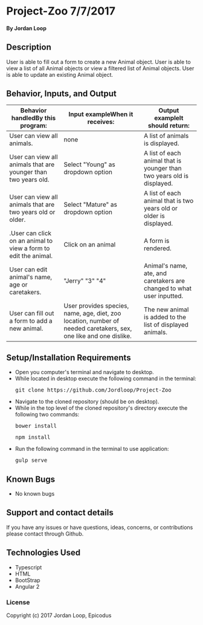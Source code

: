 # Project-Zoo 7/7/2017


#### **By Jordan Loop**

## Description

User is able to fill out a form to create a new Animal object. User is able to view a list of all Animal objects or view a filtered list of Animal objects. User is able to update an existing Animal object.

## Behavior, Inputs, and Output

| Behavior handledBy this program:                                | Input exampleWhen it receives:                                                                                    | Output exampleIt should return:                                        |
|-----------------------------------------------------------------|-------------------------------------------------------------------------------------------------------------------|------------------------------------------------------------------------|
| User can view all animals.                                      | none                                                                                                              | A list of animals is displayed.                                        |
| User can view all animals that are  younger than two years old. | Select "Young" as dropdown option                                                                                 | A list of each animal that is younger than two years old is displayed. |
| User can view all animals that are two years old or older.      | Select "Mature" as dropdown option                                                                                | A list of each animal that is two years old or older is displayed.     |
| .User can click on an animal to view a form to edit the animal. | Click on an animal                                                                                                | A form is rendered.                                                    |
| User can edit animal's name, age or caretakers.                 | "Jerry" "3" "4"                                                                                               | Animal's name, ate, and caretakers are changed to what user inputted.  |
| User can fill out a form to add a new animal.                   | User provides species, name, age, diet, zoo location, number of needed caretakers, sex, one like and one dislike. | The new animal is added to the list of displayed animals.              |

## Setup/Installation Requirements

* Open you computer's terminal and navigate to desktop.
* While located in desktop execute the following command in the terminal:
  <pre>git clone https://github.com/Jordloop/Project-Zoo</pre>
* Navigate to the cloned repository (should be on desktop).
* While in the top level of the cloned repository's directory execute the following two commands:
  <pre>bower install</pre>
  <pre>npm install</pre>
* Run the following command in the terminal to use application:
  <pre>gulp serve</pre>
  
## Known Bugs

* No known bugs

## Support and contact details

If you have any issues or have questions, ideas, concerns, or contributions please contact through Github.

## Technologies Used

* Typescript
* HTML
* BootStrap
* Angular 2


### License
Copyright (c) 2017 Jordan Loop, Epicodus

